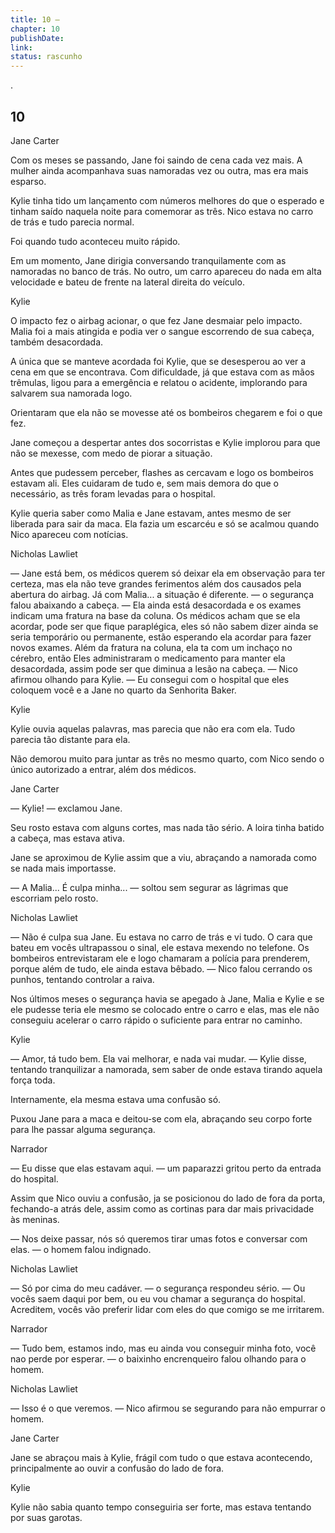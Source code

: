 ```yaml
---
title: 10 — 
chapter: 10
publishDate: 
link: 
status: rascunho
---
```


.

## 10

Jane Carter

Com os meses se passando, Jane foi saindo de cena cada vez mais. A mulher ainda acompanhava suas namoradas vez ou outra, mas era mais esparso.

Kylie tinha tido um lançamento com números melhores do que o esperado e tinham saído naquela noite para comemorar as três. Nico estava no carro de trás e tudo parecia normal.

Foi quando tudo aconteceu muito rápido.

Em um momento, Jane dirigia conversando tranquilamente com as namoradas no banco de trás. No outro, um carro apareceu do nada em alta velocidade e bateu de frente na lateral direita do veículo.

Kylie

O impacto fez o airbag acionar, o que fez Jane desmaiar pelo impacto. Malia foi a mais atingida e podia ver o sangue escorrendo de sua cabeça, também desacordada.

A única que se manteve acordada foi Kylie, que se desesperou ao ver a cena em que se encontrava. Com dificuldade, já que estava com as mãos trêmulas, ligou para a emergência e relatou o acidente, implorando para salvarem sua namorada logo.

Orientaram que ela não se movesse até os bombeiros chegarem e foi o que fez.

Jane começou a despertar antes dos socorristas e Kylie implorou para que não se mexesse, com medo de piorar a situação.

Antes que pudessem perceber, flashes as cercavam e logo os bombeiros estavam ali. Eles cuidaram de tudo e, sem mais demora do que o necessário, as três foram levadas para o hospital.

Kylie queria saber como Malia e Jane estavam, antes mesmo de ser liberada para sair da maca. Ela fazia um escarcéu e só se acalmou quando Nico apareceu com notícias.

Nicholas Lawliet

— Jane está bem, os médicos querem só deixar ela em observação para ter certeza, mas ela não teve grandes ferimentos além dos causados pela abertura do airbag. Já com Malia... a situação é diferente. — o segurança falou abaixando a cabeça. — Ela ainda está desacordada e os exames indicam uma fratura na base da coluna. Os médicos acham que se ela acordar, pode ser que fique paraplégica, eles só não sabem dizer ainda se seria temporário ou permanente, estão esperando ela acordar para fazer novos exames. Além da fratura na coluna, ela ta com um inchaço no cérebro, então Eles administraram o medicamento para manter ela desacordada, assim pode ser que diminua a lesão na cabeça. — Nico afirmou olhando para Kylie. — Eu consegui com o hospital que eles coloquem você e a Jane no quarto da Senhorita Baker.

Kylie

Kylie ouvia aquelas palavras, mas parecia que não era com ela. Tudo parecia tão distante para ela.

Não demorou muito para juntar as três no mesmo quarto, com Nico sendo o único autorizado a entrar, além dos médicos.

Jane Carter

— Kylie! — exclamou Jane.

Seu rosto estava com alguns cortes, mas nada tão sério. A loira tinha batido a cabeça, mas estava ativa.

Jane se aproximou de Kylie assim que a viu, abraçando a namorada como se nada mais importasse.

— A Malia... É culpa minha... — soltou sem segurar as lágrimas que escorriam pelo rosto.

Nicholas Lawliet

— Não é culpa sua Jane. Eu estava no carro de trás e vi tudo. O cara que bateu em vocês ultrapassou o sinal, ele estava mexendo no telefone. Os bombeiros entrevistaram ele e logo chamaram a polícia para prenderem, porque além de tudo, ele ainda estava bêbado. — Nico falou cerrando os punhos, tentando controlar a raiva.

Nos últimos meses o segurança havia se apegado à Jane, Malia e Kylie e se ele pudesse teria ele mesmo se colocado entre o carro e elas, mas ele não conseguiu acelerar o carro rápido o suficiente para entrar no caminho.

Kylie

— Amor, tá tudo bem. Ela vai melhorar, e nada vai mudar. — Kylie disse, tentando tranquilizar a namorada, sem saber de onde estava tirando aquela força toda.

Internamente, ela mesma estava uma confusão só.

Puxou Jane para a maca e deitou-se com ela, abraçando seu corpo forte para lhe passar alguma segurança.

Narrador

— Eu disse que elas estavam aqui. — um paparazzi gritou perto da entrada do hospital.

Assim que Nico ouviu a confusão, ja se posicionou do lado de fora da porta, fechando-a atrás dele, assim como as cortinas para dar mais privacidade às meninas.

— Nos deixe passar, nós só queremos tirar umas fotos e conversar com elas. — o homem falou indignado.

Nicholas Lawliet

— Só por cima do meu cadáver. — o segurança respondeu sério. — Ou vocês saem daqui por bem, ou eu vou chamar a segurança do hospital. Acreditem, vocês vão preferir lidar com eles do que comigo se me irritarem.

Narrador

— Tudo bem, estamos indo, mas eu ainda vou conseguir minha foto, você nao perde por esperar. — o baixinho encrenqueiro falou olhando para o homem.

Nicholas Lawliet

— Isso é o que veremos. — Nico afirmou se segurando para não empurrar o homem.

Jane Carter

Jane se abraçou mais à Kylie, frágil com tudo o que estava acontecendo, principalmente ao ouvir a confusão do lado de fora.

Kylie

Kylie não sabia quanto tempo conseguiria ser forte, mas estava tentando por suas garotas.
